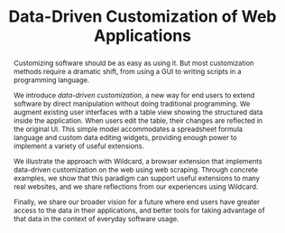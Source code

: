 ---
title: "Data-Driven Customization of Web Applications"
bibliography: wildcard-onward-biblatex.bib
link-citations: true
csl: acm.csl
reference-section-title: References
figPrefix:
  - "Figure"
  - "Figures"
secPrefix:
  - "Section"
  - "Sections"
abstract: |
  Customizing software should be as easy as using it. But most customization methods require a dramatic shift, from using a GUI to writing scripts in a programming language.

  We introduce _data-driven customization_, a new way for end users to extend software by direct manipulation without doing traditional programming. We augment existing user interfaces with a table view showing the structured data inside the application. When users edit the table, their changes are reflected in the original UI. This simple model accommodates a spreadsheet formula language and custom data editing widgets, providing enough power to implement a variety of useful extensions.

  We illustrate the approach with Wildcard, a browser extension that implements data-driven customization on the web using web scraping. Through concrete examples, we show that this paradigm can support useful extensions to many real websites, and we share reflections from our experiences using Wildcard.

  Finally, we share our broader vision for a future where end users have greater access to the data in their applications, and better tools for taking advantage of that data in the context of everyday software usage.
---